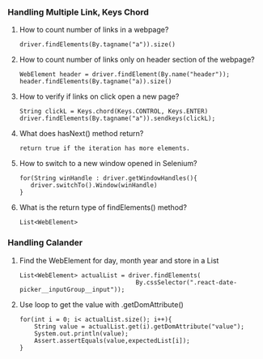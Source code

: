 ### Handling Multiple Link, Keys Chord

1. How to count number of links in a webpage?
    ```
    driver.findElements(By.tagname("a")).size()
    ```
2. How to count number of links only on header section of the webpage?
    ```
    WebElement header = driver.findElement(By.name("header"));
    header.findElements(By.tagname("a)).size()
    ```
3. How to verify if links on click open a new page?
    ```
    String clickL = Keys.chord(Keys.CONTROL, Keys.ENTER)
    driver.findElements(By.tagname("a")).sendkeys(clickL);
    ```
4. What does hasNext() method return?
    ```
    return true if the iteration has more elements.
    ```
5. How to switch to a new window opened in Selenium?
    ```
    for(String winHandle : driver.getWindowHandles(){
       driver.switchTo().Window(winHandle)
    }
    ```
6. What is the return type of findElements() method?
    ```
    List<WebElement>
    ```

### Handling Calander

1. Find the WebElement for day, month year and store in a List<WebElement>
    ```
    List<WebElement> actualList = driver.findElements(
                                    By.cssSelector(".react-date-picker__inputGroup__input"));
    ```
2. Use loop to get the value with .getDomAttribute()
    ```
    for(int i = 0; i< actualList.size(); i++){
        String value = actualList.get(i).getDomAttribute("value");
        System.out.println(value);
        Assert.assertEquals(value,expectedList[i]);
    }
    ```





